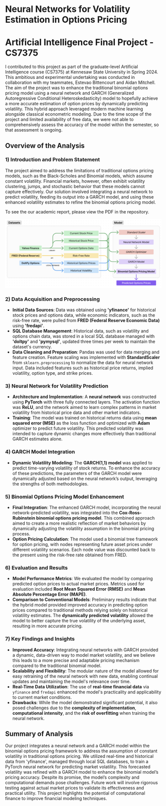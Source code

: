 # Neural Networks for Volatility Estimation in Options Pricing
# Artificial Intelligence Final Project - CS7375

I contributed to this project as part of the graduate-level Artificial Intelligence course (CS7375) at Kennesaw State University in Spring 2024. This ambitious and experimental undertaking was conducted in collaboration with my teammates, Estevao Bittencourt and Aidan Mitchell. The aim of the project was to enhance the traditional binomial options pricing model using a neural network and GARCH (Generalized Autoregressive Conditional Heteroskedasticity) model to hopefully achieve a more accurate estimation of option prices by dynamically predicting volatility. This hybrid approach leveraged modern machine learning alongside classical econometric modeling. Due to the time scope of the project and limited availability of free data, we were not able to comprehensively assess the accuracy of the model within the semester, so that assessment is ongoing.

## Overview of the Analysis

### 1) Introduction and Problem Statement
The project aimed to address the limitations of traditional options pricing models, such as the Black-Scholes and Binomial models, which assume constant volatility. Financial markets, however, often exhibit volatility clustering, jumps, and stochastic behavior that these models cannot capture effectively. Our solution involved integrating a neural network to predict volatility, feeding its output into a GARCH model, and using these enhanced volatility estimates to refine the binomial options pricing model.

To see the our academic report, please view the PDF in the repository.

  ![Model Comparison Chart](images/model.png)

### 2) Data Acquisition and Preprocessing
- **Initial Data Sources**: Data was obtained using **'yfinance'** for historical stock prices and options data, while economic indicators, such as the risk-free rate, were pulled from **FRED (Federal Reserve Economic Data)** using **'fredapi'**.
- **SQL Database Management**: Historical data, such as volatility and options chain data, was stored in a local SQL database managed with **'doltpy'** and **'pymysql'**, updated three times per week to maintain the dataset's currency.
- **Data Cleaning and Preparation**: Pandas was used for data merging and feature creation. Feature scaling was implemented with **StandardScaler** from `sklearn.preprocessing` to normalize the data for neural network input. Data included features such as historical price returns, implied volatility, option type, and strike prices.

### 3) Neural Network for Volatility Prediction
- **Architecture and Implementation**: A **neural network** was constructed using **PyTorch** with three fully connected layers. The activation function was **ReLU**, and the network aimed to learn complex patterns in market volatility from historical price data and other market indicators.
- **Training**: The model was trained on historical returns data using **mean squared error (MSE)** as the loss function and optimized with **Adam** optimizer to predict future volatility. This predicted volatility was intended to capture dynamic changes more effectively than traditional GARCH estimates alone.

### 4) GARCH Model Integration
- **Dynamic Volatility Modeling**: The **GARCH(1,1) model** was applied to predict time-varying volatility of stock returns. To enhance the accuracy of these predictions, the parameters of the GARCH model were dynamically adjusted based on the neural network’s output, leveraging the strengths of both methodologies.

### 5) Binomial Options Pricing Model Enhancement
- **Final Integration**: The enhanced GARCH model, incorporating the neural network-predicted volatility, was integrated into the **Cox-Ross-Rubinstein binomial options pricing model**. This combined approach aimed to create a more realistic reflection of market behaviors by dynamically adjusting the volatility assumption in the binomial pricing process.
- **Option Pricing Calculation**: The model used a binomial tree framework for option pricing, with nodes representing future asset prices under different volatility scenarios. Each node value was discounted back to the present using the risk-free rate obtained from FRED.

### 6) Evaluation and Results
- **Model Performance Metrics**: We evaluated the model by comparing predicted option prices to actual market prices. Metrics used for evaluation included **Root Mean Squared Error (RMSE)** and **Mean Absolute Percentage Error (MAPE)**.
- **Comparison to Conventional Models**: Preliminary results indicate that the hybrid model provided improved accuracy in predicting option prices compared to traditional methods relying solely on historical volatility estimates. The **dynamically predicted volatility** allowed the model to better capture the true volatility of the underlying asset, resulting in more accurate pricing.

### 7) Key Findings and Insights
- **Improved Accuracy**: Integrating neural networks with GARCH provided a dynamic, data-driven way to model market volatility, and we believe this leads to a more precise and adaptable pricing mechanism compared to the traditional binomial model.
- **Scalability and Flexibility**: The modular nature of the model allowed for easy retraining of the neural network with new data, enabling continual updates and maintaining the model's relevance over time.
- **Real-Time Data Utilization**: The use of **real-time financial data** via `yfinance` and `fredapi` enhanced the model's practicality and applicability to current market conditions.
- **Drawbacks**: While the model demonstrated significant potential, it also posed challenges due to the **complexity of implementation**, **computational intensity**, and the **risk of overfitting** when training the neural network.

## Summary of Analysis
Our project integrates a neural network and a GARCH model within the binomial options pricing framework to address the assumption of constant volatility in traditional options pricing. We utilized real-time and historical data from 'yfinance', managed through local SQL databases, to train a PyTorch neural network for predicting market volatility. This forecasted volatility was refined with a GARCH model to enhance the binomial model’s pricing accuracy.
Despite its promise, the model’s complexity and computational demands pose challenges. Future work will involve rigorous testing against actual market prices to validate its effectiveness and practical utility. This project highlights the potential of computational finance to improve financial modeling techniques.

 
